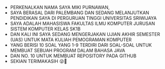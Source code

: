 - PERKENALKAN NAMA SAYA MIKI PURNAWAN, 
- SAYA BERASAL DARI PALEMBANG DAN SEDANG MELANJUTKAN PENDIDIKAN SAYA DI PERGURUAN TINGGI UNIVERSITAS SRIWIJAYA
- SAYA ADALAH MAHASISWA FAKULTAS ILMU KOMPUTER JURUSAN SISTEM KOMPUTER KELAS SK1B
- DAN KALI INI SAYA SEDANG MENGERJAKAN UJIAN AKHIR SEMESTER (UAS) UNTUK MATA KULIAH PEMOGRAMAN KOMPUTER
- YANG BERISI 10 SOAL YANG 1-9 TERDIRI DARI SOAL-SOAL UNTUK MEMBUAT SEBUAH PROGRAM DALAM BAHASA JAVA
- DAN NO. 10 UNTUK MEMBUAT REPOSITORY PADA GITHUB
- SEKIAN TERIMAKASIH 😜👊
